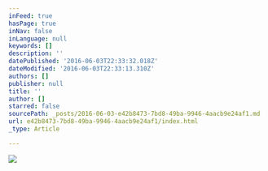 ```yaml
---
inFeed: true
hasPage: true
inNav: false
inLanguage: null
keywords: []
description: ''
datePublished: '2016-06-03T22:33:32.018Z'
dateModified: '2016-06-03T22:33:13.310Z'
authors: []
publisher: null
title: ''
author: []
starred: false
sourcePath: _posts/2016-06-03-e42b8473-7bd8-49ba-9946-4aacb9e24af1.md
url: e42b8473-7bd8-49ba-9946-4aacb9e24af1/index.html
_type: Article

---
```

![](https://the-grid-user-content.s3-us-west-2.amazonaws.com/8734a799-b9c7-429e-a6c4-6d9e5a2512ef.jpg)